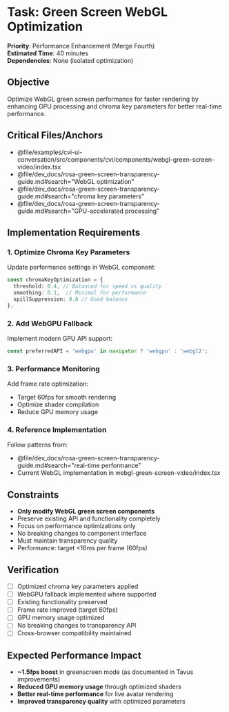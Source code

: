 # Task: Green Screen WebGL Optimization

**Priority**: Performance Enhancement (Merge Fourth)  
**Estimated Time**: 40 minutes  
**Dependencies**: None (isolated optimization)

## Objective

Optimize WebGL green screen performance for faster rendering by enhancing GPU processing and chroma key parameters for better real-time performance.

## Critical Files/Anchors

- @file/examples/cvi-ui-conversation/src/components/cvi/components/webgl-green-screen-video/index.tsx
- @file/dev_docs/rosa-green-screen-transparency-guide.md#search="WebGL optimization"
- @file/dev_docs/rosa-green-screen-transparency-guide.md#search="chroma key parameters"
- @file/dev_docs/rosa-green-screen-transparency-guide.md#search="GPU-accelerated processing"

## Implementation Requirements

### 1. Optimize Chroma Key Parameters
Update performance settings in WebGL component:
```typescript
const chromaKeyOptimization = {
  threshold: 0.4, // Balanced for speed vs quality
  smoothing: 0.1,  // Minimal for performance
  spillSuppression: 0.8 // Good balance
};
```

### 2. Add WebGPU Fallback
Implement modern GPU API support:
```typescript
const preferredAPI = 'webgpu' in navigator ? 'webgpu' : 'webgl2';
```

### 3. Performance Monitoring
Add frame rate optimization:
- Target 60fps for smooth rendering
- Optimize shader compilation
- Reduce GPU memory usage

### 4. Reference Implementation
Follow patterns from:
- @file/dev_docs/rosa-green-screen-transparency-guide.md#search="real-time performance"
- Current WebGL implementation in webgl-green-screen-video/index.tsx

## Constraints

- **Only modify WebGL green screen components**
- Preserve existing API and functionality completely
- Focus on performance optimizations only  
- No breaking changes to component interface
- Must maintain transparency quality
- Performance: target <16ms per frame (60fps)

## Verification

- [ ] Optimized chroma key parameters applied
- [ ] WebGPU fallback implemented where supported
- [ ] Existing functionality preserved
- [ ] Frame rate improved (target 60fps)
- [ ] GPU memory usage optimized
- [ ] No breaking changes to transparency API
- [ ] Cross-browser compatibility maintained

## Expected Performance Impact

- **~1.5fps boost** in greenscreen mode (as documented in Tavus improvements)
- **Reduced GPU memory usage** through optimized shaders
- **Better real-time performance** for live avatar rendering
- **Improved transparency quality** with optimized parameters 